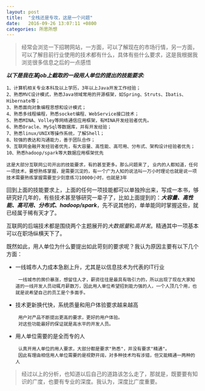 ```yaml
---
layout: post
title:  "全栈还是专攻，这是一个问题"
date:   2016-09-26 13:07:11 +0800
categories: 所思所想
---
```


> 经常会浏览一下招聘网站，一方面，可以了解现在的市场行情，另一方面，可以了解目前行业使用的技术都有什么，具体有些什么要求，这是我根据我浏览很多信息之后的一点感悟

***以下是我在某job上截取的一段用人单位的提出的技能要求:***

	1、计算机相关专业本科及以上学历，3年以上Java开发工作经验；
	2、熟悉MVC设计模式，熟悉Java领域常用的开源框架，如Spring、Struts、Ibatis、Hibernate等；
	3、熟悉面向对象编程思想和设计模式；
	4、熟悉多线程编程，熟悉socket编程、WebService接口技术；
	5、熟悉MINA、Volley等网络通信应用框架，有MINA开发经验者优先。
	6、熟悉Oracle、MySql等数据库，并有开发经验；
	7、熟悉linux/UNIX等操作系统，了解Shell；
	8、较强的表达和沟通能力，善于团队合作；
	9、互联网金融开发经验者优先，有大容量、高性能、高可用、分布式、架构设计经验者优先；
	10、熟悉hadoop/spark等大数据应用框架优先

 `这是大部分互联网公司开出的技能要求，有的甚至更多。那么问题来了, 业内的人都知道，任何一项技术，要想熟练掌握，是需要沉淀的，有一个广为人知的说法叫一万小时理论也就是说一项技术需要熟练掌握需要至少刻意练习10000小时，也就是3年`

 回到上面的技能要求上，上面的任何一项技能都可以单独拎出来，写成一本书，够研究好几年的，有些技术甚至够研究一辈子了，比如上面提到的：***大容量、高性能、高可用、分布式、hadoop/spark***，先不说其他的，单单能同时掌握这些，就已经属于稀有天才了。

 互联网的后端技术都是围绕两个主题展开的*大数据量*和*高并发*。精通其中一项基本可以在职场纵横天下了。

 既然如此，用人单位为什么要提出如此苛刻的要求呢？我认为原因主要有以下几个方面：

 * 一线城市人力成本急剧上升，尤其是以信息技术为代表的IT行业
 	
		一线城市的房价暴涨，想留住人才，薪资往往是最具有吸引力的，所以出现了现在大家知道的一线开发人员动辄月薪数万，因此用人单位希望招到能力强的人，一个人顶几个用，也就是说希望自己的员工是个多面手。

 * 技术更新换代快，系统质量和用户体验要求越来越高

		用户对产品不断提出更高的要求，更好的用户体验。
        对这些功能最好的保证就是高水平的开发人员。

 * 用人单位需要的是全而专的人

		认真开用人单位的用人要求，大部分都是要求"熟悉"，并没有要求"精通"。
		因此有理由相信用人单位需要的是视野开阔，对多种技术均有涉猎，但又能精通一两种的人

> 经过以上的分析，也知道以后自己的道路该怎么走了，那就是，既要要有知识的广度，也要有专业的深度。我认为，深度比广度重要。